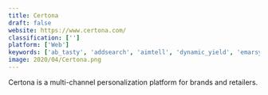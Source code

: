 ```yaml
---
title: Certona
draft: false 
website: https://www.certona.com/
classification: ['']
platform: ['Web']
keywords: ['ab_tasty', 'addsearch', 'aimtell', 'dynamic_yield', 'emarsys', 'evergage', 'geo_targetly', 'maropost', 'nextopia', 'nosto', 'omniconvert', 'optimizely', 'sendx', 'truecommerce', 'yieldify', 'yusp']
image: 2020/04/Certona.png
---
```

Certona is a multi-channel personalization platform for brands and retailers.